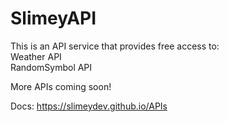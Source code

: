 # SlimeyAPI

This is an API service that provides free access to: <br/>
Weather API <br/>
RandomSymbol API

More APIs coming soon!

Docs: https://slimeydev.github.io/APIs
